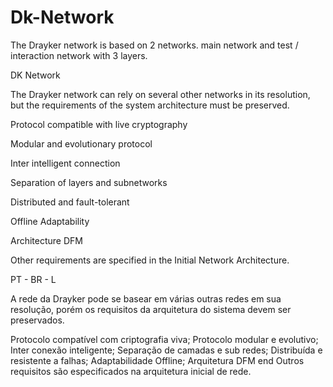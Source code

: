 # Dk-Network
The Drayker network is based on 2 networks. main network and test / interaction network with 3 layers.

DK Network

The Drayker network can rely on several other networks in its resolution, but the requirements of the system architecture must be preserved.

Protocol compatible with live cryptography

Modular and evolutionary protocol

Inter intelligent connection

Separation of layers and subnetworks

Distributed and fault-tolerant

Offline Adaptability

Architecture DFM

Other requirements are specified in the Initial Network Architecture.


PT - BR - L

A rede da Drayker pode se basear em várias outras redes em sua resolução, porém os requisitos da arquitetura do sistema devem ser preservados. 

Protocolo compatível com criptografia viva;
Protocolo modular e evolutivo;
Inter conexão inteligente;
Separação de camadas e sub redes; 
Distribuída e resistente a falhas;
Adaptabilidade Offline; 
Arquitetura DFM end
Outros requisitos são especificados na arquitetura inicial de rede. 
